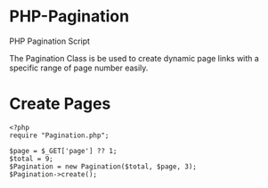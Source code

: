 # PHP-Pagination
PHP Pagination Script

The Pagination Class is be used to create dynamic page links with a specific range of page number easily.

# Create Pages

    <?php
    require "Pagination.php";
                
    $page = $_GET['page'] ?? 1;
    $total = 9;
    $Pagination = new Pagination($total, $page, 3);
    $Pagination->create();
